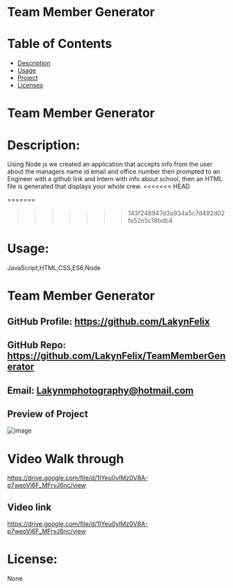 # Team Member Generator
# Table of Contents 
* [Description](#descriptionofproject)  
* [Usage](#languages)  
* [Project](#nameofproject)    
* [Licenses](#licenses)   
 
 

# Team Member Generator 

 
# Description: 
Using Node js we created an application that accepts info from the user about the managers name id email and office number then prompted to an Engineer with a github link and Intern with info about school, then an HTML file is generated that displays your whole crew.
<<<<<<< HEAD

=======
>>>>>>> 143f248947d3a934a5c7d492d02fe52e5c18bdb4
# Usage: 
  JavaScript,HTML,CSS,ES6,Node   


# Team Member Generator 
## GitHub Profile:  https://github.com/LakynFelix   
## GitHub Repo: https://github.com/LakynFelix/TeamMemberGenerator  
## Email: Lakynmphotography@hotmail.com 

## Preview of Project
![image](https://user-images.githubusercontent.com/84104126/127830965-50cefc32-42a2-4097-9b6a-de4415d37f4d.png)

# Video Walk through 
https://drive.google.com/file/d/1IYeu0ylMz0V8A-p7weoVi6F_MFrvJ6nc/view

## Video link 
https://drive.google.com/file/d/1IYeu0ylMz0V8A-p7weoVi6F_MFrvJ6nc/view

# License:  
 None   
